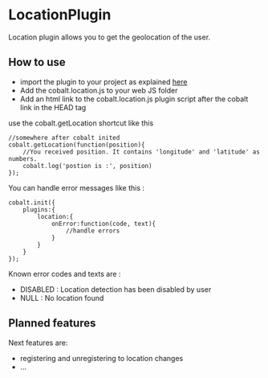 LocationPlugin
===============

Location plugin allows you to get the geolocation of the user.


How to use
----------

* import the plugin to your project as explained [here](https://github.com/cobaltians/cobalt/wiki/Using-plugins)
* Add the cobalt.location.js to your web JS folder
* Add an html link to the cobalt.location.js plugin script after the cobalt link in the HEAD tag

use the cobalt.getLocation shortcut like this

    //somewhere after cobalt inited
    cobalt.getLocation(function(position){
        //You received position. It contains 'longitude' and 'latitude' as numbers.
        cobalt.log('postion is :', position)
    });


You can handle error messages like this :

    cobalt.init({
        plugins:{
            location:{
                onError:function(code, text){
                    //handle errors
                }
            }
        }
    });
    
Known error codes and texts are :

* DISABLED : Location detection has been disabled by user
* NULL : No location found



Planned features
----------------

Next features are:
 * registering and unregistering to location changes
 * ...

